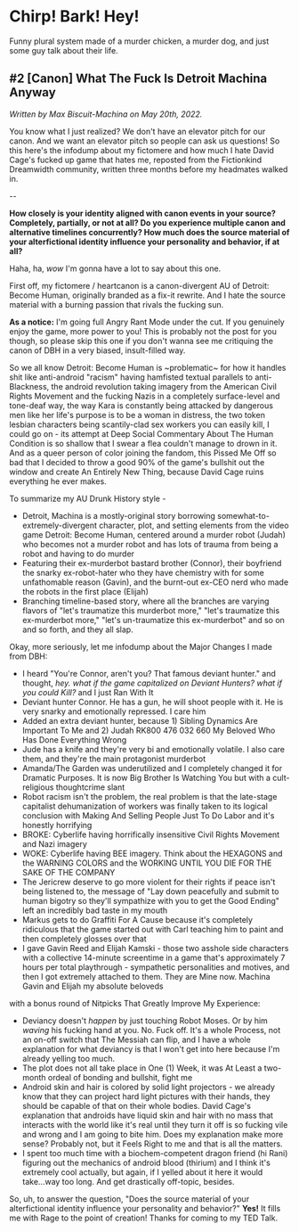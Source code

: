 # Chirp! Bark! Hey!

Funny plural system made of a murder chicken, a murder dog, and just some guy talk about their life.

## #2 [Canon] What The Fuck Is Detroit Machina Anyway

<p><i>Written by Max Biscuit-Machina on May 20th, 2022.</i></p>

<p>You know what I just realized? We don't have an elevator pitch for our canon. And we want an elevator pitch so people can ask us questions! So this here's the infodump about my fictomere and how much I hate David Cage's fucked up game that hates me, reposted from the Fictionkind Dreamwidth community, written three months before my headmates walked in.</p>

<p>--</p>
<p><strong>How closely is your identity aligned with canon events in your  source? Completely, partially, or not at all? Do you experience multiple  canon and alternative timelines concurrently? How much does the source  material of your alterfictional identity influence your personality and  behavior, if at all?</strong></p>

<p>Haha, ha, <em>wow</em> I'm gonna have a lot to say about this one.</p>

<p>First  off, my fictomere / heartcanon is a canon-divergent AU of Detroit: Become Human, originally branded as a fix-it rewrite. And I hate the  source material with a burning passion that rivals the fucking sun.</p>

<p><strong>As a notice:</strong>  I'm going full Angry Rant Mode under the cut. If you genuinely enjoy the game, more power to you! This is probably not the post for you  though, so please skip this one if you don't wanna see me critiquing the canon of DBH in a very biased, insult-filled way.</p>

<p>So we all know Detroit: Become Human is ~problematic~ for how it handles shit like anti-android "racism" having hamfisted textual parallels to anti-Blackness, the android revolution taking imagery from the American Civil Rights Movement and the fucking Nazis in a completely surface-level and tone-deaf way, the way Kara is constantly being  attacked by dangerous men like her life's purpose is to be a woman in  distress, the two token lesbian characters being scantily-clad sex workers you can easily kill, I could go on - its attempt at Deep Social Commentary About The Human Condition is so shallow that I swear a flea couldn't manage to drown in it. And as a queer person of color joining the fandom, this Pissed Me Off so bad that I decided to throw a good 90%  of the game's bullshit out the window and create An Entirely New Thing, because David Cage ruins everything he ever makes.</p>

<p>To summarize my AU Drunk History style -</p>

<ul><li>Detroit,  Machina is a mostly-original story borrowing  somewhat-to-extremely-divergent character, plot, and setting elements  from the video game Detroit: Become Human, centered around a murder  robot (Judah) who becomes not a murder robot and has lots of trauma from  being a robot and having to do murder</li>

<li>Featuring their  ex-murderbot bastard brother (Connor), their boyfriend the snarky ex-robot-hater who they have chemistry with for some unfathomable reason (Gavin), and the burnt-out ex-CEO nerd who made the robots in the first  place (Elijah)</li>

<li>Branching timeline-based story, where all the  branches are varying flavors of "let's traumatize this murderbot more," "let's traumatize this ex-murderbot more," "let's un-traumatize this ex-murderbot" and so on and so forth, and they all slap.</li></ul>

<p>Okay, more seriously, let me infodump about the Major Changes I made from DBH:</p>

<ul><li>I heard "You're Connor, aren't you? That famous deviant hunter." and thought, <em>hey. what if the game capitalized on Deviant Hunters? what if you could Kill?</em> and I just Ran With It</li>

<li>Deviant hunter Connor. He has a gun, he will shoot people with it. He is very snarky and emotionally repressed. I care him</li>

<li>Added  an extra deviant hunter, because 1) Sibling Dynamics Are Important To  Me and 2) Judah RK800 476 032 660 My Beloved Who Has Done Everything  Wrong</li>

<li>Jude has a knife and they're very bi and emotionally volatile. I also care them, and they're the main protagonist murderbot</li>

<li>Amanda/The  Garden was underutilized and I completely changed it for Dramatic Purposes. It is now Big Brother Is Watching You but with a cult-religious thoughtcrime slant</li>

<li>Robot racism isn't the  problem, the real problem is that the late-stage capitalist  dehumanization of workers was finally taken to its logical conclusion  with Making And Selling People Just To Do Labor and it's honestly horrifying</li>

<li>BROKE: Cyberlife having horrifically insensitive Civil Rights Movement and Nazi imagery</li>

<li>WOKE:  Cyberlife having BEE imagery. Think about the HEXAGONS and the WARNING  COLORS and the WORKING UNTIL YOU DIE FOR THE SAKE OF THE COMPANY</li>

<li>The  Jericrew deserve to go more violent for their rights if peace isn't  being listened to, the message of "Lay down peacefully and submit to  human bigotry so they'll sympathize with you to get the Good Ending" left an incredibly bad taste in my mouth</li>

<li>Markus gets to do  Graffiti For A Cause because it's completely ridiculous that the game  started out with Carl teaching him to paint and then completely glosses  over that</li>

<li>I gave Gavin Reed and Elijah Kamski - those two  asshole side characters with a collective 14-minute screentime in a game  that's approximately 7 hours per total playthrough - sympathetic  personalities and motives, and then I got extremely attached to them. They are Mine now. Machina Gavin and Elijah my absolute beloveds</li></ul>

<p>with a bonus round of Nitpicks That Greatly Improve My Experience:</p>

<ul><li>Deviancy doesn't <em>happen</em> by just touching Robot Moses. Or by him <em>waving</em>  his fucking hand at you. No. Fuck off. It's a whole Process, not an  on-off switch that The Messiah can flip, and I have a whole explanation  for what deviancy is that I won't get into here because I'm already  yelling too much.</li>

<li>The plot does not all take place in One (1) Week, it was At Least a two-month ordeal of bonding and bullshit, fight me</li>

<li>Android  skin and hair is colored by solid light projectors - we already know  that they can project hard light pictures with their hands, they should  be capable of that on their whole bodies. David Cage's explanation that androids have liquid skin and hair with no mass that interacts with the  world like it's real until they turn it off is so fucking vile and wrong and I am going to bite him. Does my explanation make more sense?  Probably not, but it Feels Right to me and that is all the matters.</li>

<li>I  spent too much time with a biochem-competent dragon friend (hi Rani)  figuring out the mechanics of android blood (thirium) and I think it's  extremely cool actually, but again, if I yelled about it here it would  take...way too long. And get drastically off-topic, besides.</li></ul>

<p>So, uh, to answer the question, "Does the source material of your alterfictional identity influence your personality and behavior?" <strong>Yes!</strong> It fills me with Rage to the point of creation! Thanks for coming to my TED Talk.</p>
